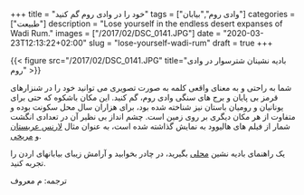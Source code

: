 +++
title = "خود را در وادی روم گم کنید"
tags = ["وادی روم","بیابان"]
categories = ["طبیعت"]
description = "Lose yourself in the endless desert expanses of Wadi Rum."
images = ["/2017/02/DSC_0141.JPG"]
date = "2020-03-23T12:13:22+02:00"
slug = "lose-yourself-wadi-rum"
draft = true
+++

{{< figure src="/2017/02/DSC_0141.JPG" title="بادیه نشینان شترسوار در وادی روم" >}}

شما به راحتی و به معنای واقعی کلمه به صورت تصویری می توانید خود را در شنزارهای قرمز بی پایان و برج های سنگی وادی روم، گم کنید. این مکان باشکوه که حتی برای یونانیان و رومیان باستان نیز شناخته شده بود، برای هزاران سال محل سکونت بوده و متفاوت از هر مکان دیگری بر روی زمین است. چشم انداز بی نظیر آن در تعدادی انگشت شمار از فیلم های هالیوود به نمایش گذاشته شده است، به عنوان مثال [لارنس عربستان](https://fa.wikipedia.org/wiki/%D9%84%D9%88%D8%B1%D9%86%D8%B3_%D8%B9%D8%B1%D8%A8%D8%B3%D8%AA%D8%A7%D9%86_(%D9%81%DB%8C%D9%84%D9%85)) و [مریخی](https://fa.wikipedia.org/wiki/%D9%85%D8%B1%DB%8C%D8%AE%DB%8C_(%D9%81%DB%8C%D9%84%D9%85)).

<!--more-->

یک راهنمای بادیه نشین [محلی](https://fa.wikipedia.org/wiki/%D8%A8%D8%A7%D8%AF%DB%8C%D9%87%E2%80%8C%D9%86%D8%B4%DB%8C%D9%86%D8%A7%D9%86) بگیرید، در چادر بخوابید و آرامش زیبای بیابانهای اردن را تجربه کنید.

ترجمه: م معروف
